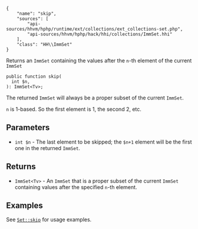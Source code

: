 ``` yamlmeta
{
    "name": "skip",
    "sources": [
        "api-sources/hhvm/hphp/runtime/ext/collections/ext_collections-set.php",
        "api-sources/hhvm/hphp/hack/hhi/collections/ImmSet.hhi"
    ],
    "class": "HH\\ImmSet"
}
```




Returns an ` ImmSet ` containing the values after the `` n ``-th element of the
current ``` ImmSet ```




``` Hack
public function skip(
  int $n,
): ImmSet<Tv>;
```




The returned ` ImmSet ` will always be a proper subset of the current
`` ImmSet ``.




` n ` is 1-based. So the first element is 1, the second 2, etc.




## Parameters




+ ` int $n ` - The last element to be skipped; the `` $n+1 `` element will be the
  first one in the returned ``` ImmSet ```.




## Returns




* ` ImmSet<Tv> ` - An `` ImmSet `` that is a proper subset of the current ``` ImmSet ```
  containing values after the specified ```` n ````-th element.




## Examples




See [` Set::skip `](</hack/reference/class/Set/skip/#examples>) for usage examples.
<!-- HHAPIDOC -->
